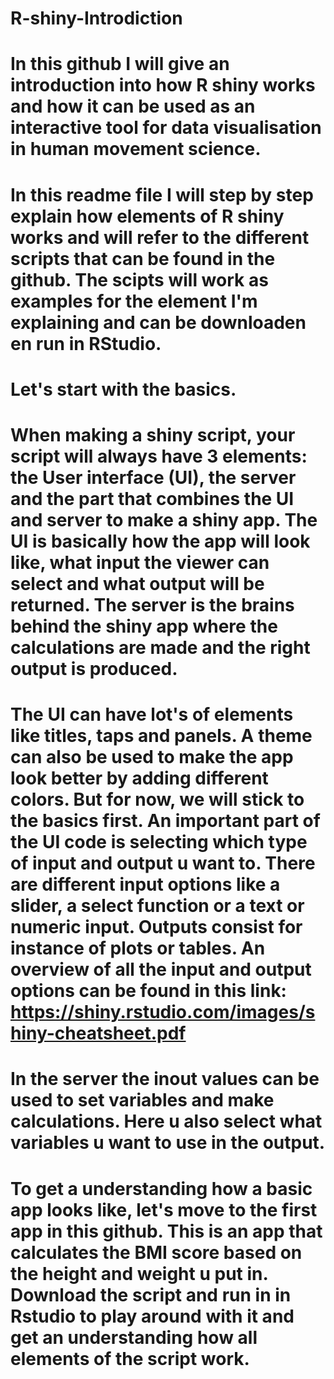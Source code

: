 # R-shiny-Introdiction

# In this github I will give an introduction into how R shiny works and how it can be used as an interactive tool for data visualisation in human movement science.
# In this readme file I will step by step explain how elements of R shiny works and will refer to the different scripts that can be found in the github. The scipts will work as examples for the element I'm explaining and can be downloaden en run in RStudio.

# Let's start with the basics. 
# When making a shiny script, your script will always have 3 elements: the User interface (UI), the server and the part that combines the UI and server to make a shiny app. The UI is basically how the app will look like, what input the viewer can select and what output will be returned. The server is the brains behind the shiny app where the calculations are made and the right output is produced. 

# The UI can have lot's of elements like titles, taps and panels. A theme can also be used to make the app look better by adding different colors. But for now, we will stick to the basics first. An important part of the UI code is selecting which type of input and output u want to. There are different input options like a slider, a select function or a text or numeric input. Outputs consist for instance of plots or tables. An overview of all the input and output options can be found in this link: https://shiny.rstudio.com/images/shiny-cheatsheet.pdf 
# In the server the inout values can be used to set variables and make calculations. Here u also select what variables u want to use in the output.
# To get a understanding how a basic app looks like, let's move to the first app in this github. This is an app that calculates the BMI score based on the height and weight u put in. Download the script and run in in Rstudio to play around with it and get an understanding how all elements of the script work.
